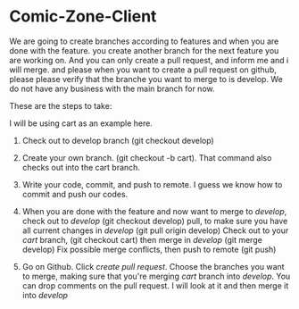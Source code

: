 # Comic-Zone-Client

We are going to create branches according to features and when you are done with the feature. you create another branch for the next feature you are working on. And you can only create a pull request, and inform me and i will merge. and please when you want to create a pull request on github, please please verify that the branche you want to merge to is develop. We do not have any business with the main branch for now.

These are the steps to take:

I will be using cart as an example here.

1. Check out to develop branch (git checkout develop)

2. Create your own branch. (git checkout -b cart). That command also checks out into the cart branch.

3. Write your code, commit, and push to remote. I guess we know how to commit and push our codes.

4. When you are done with the feature and now want to merge to _develop_,
   check out to _develop_ (git checkout develop)
   pull, to make sure you have all current changes in _develop_ (git pull origin develop)
   Check out to your _cart_ branch, (git checkout cart)
   then merge in _develop_ (git merge develop)
   Fix possible merge conflicts, then push to remote (git push)

5. Go on Github. Click _create pull request_. Choose the branches you want to merge, making sure that you're merging _cart_ branch into _develop_. You can drop comments on the pull request. I will look at it and then merge it into _develop_
